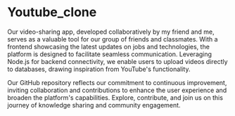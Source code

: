 # Youtube_clone

Our video-sharing app, developed collaboratively by my friend and me, serves as a valuable tool for our group of friends and classmates. With a frontend showcasing the latest updates on jobs and technologies, the platform is designed to facilitate seamless communication. Leveraging Node.js for backend connectivity, we enable users to upload videos directly to databases, drawing inspiration from YouTube's functionality. 

Our GitHub repository reflects our commitment to continuous improvement, inviting collaboration and contributions to enhance the user experience and broaden the platform's capabilities. Explore, contribute, and join us on this journey of knowledge sharing and community engagement.
